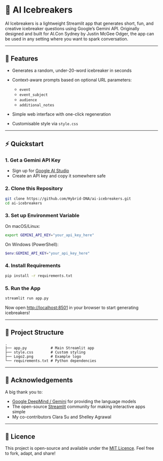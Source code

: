# 🧊 AI Icebreakers

AI Icebreakers is a lightweight Streamlit app that generates short, fun, and creative icebreaker questions using Google’s Gemini API.
Originally designed and built for AI.Con Sydney by Justin McGee Odger, the app can be used in any setting where you want to spark conversation.

---

## 🚀 Features

* Generates a random, under-20-word icebreaker in seconds
* Context-aware prompts based on optional URL parameters:

  * `event`
  * `event_subject`
  * `audience`
  * `additional_notes`
* Simple web interface with one-click regeneration
* Customisable style via `style.css`

---

## ⚡ Quickstart

### 1. Get a Gemini API Key

* Sign up for [Google AI Studio](https://aistudio.google.com/)
* Create an API key and copy it somewhere safe

### 2. Clone this Repository

```bash
git clone https://github.com/Hybrid-DNA/ai-icebreakers.git
cd ai-icebreakers
```

### 3. Set up Environment Variable

On macOS/Linux:

```bash
export GEMINI_API_KEY="your_api_key_here"
```

On Windows (PowerShell):

```powershell
$env:GEMINI_API_KEY="your_api_key_here"
```

### 4. Install Requirements

```bash
pip install -r requirements.txt
```

### 5. Run the App

```bash
streamlit run app.py
```

Now open [http://localhost:8501](http://localhost:8501) in your browser to start generating icebreakers!

---

## 📂 Project Structure

```
.
├── app.py           # Main Streamlit app
├── style.css        # Custom styling
├── Logo2.png        # Example logo
└── requirements.txt # Python dependencies
```

---

## 🙏 Acknowledgements

A big thank you to:

* [Google DeepMind / Gemini](https://deepmind.google/) for providing the language models
* The open-source [Streamlit](https://streamlit.io/) community for making interactive apps simple
* My co-contributors Clara Su and Shelley Agrawal

---

## 📜 Licence

This project is open-source and available under the [MIT Licence](LICENSE).
Feel free to fork, adapt, and share!
